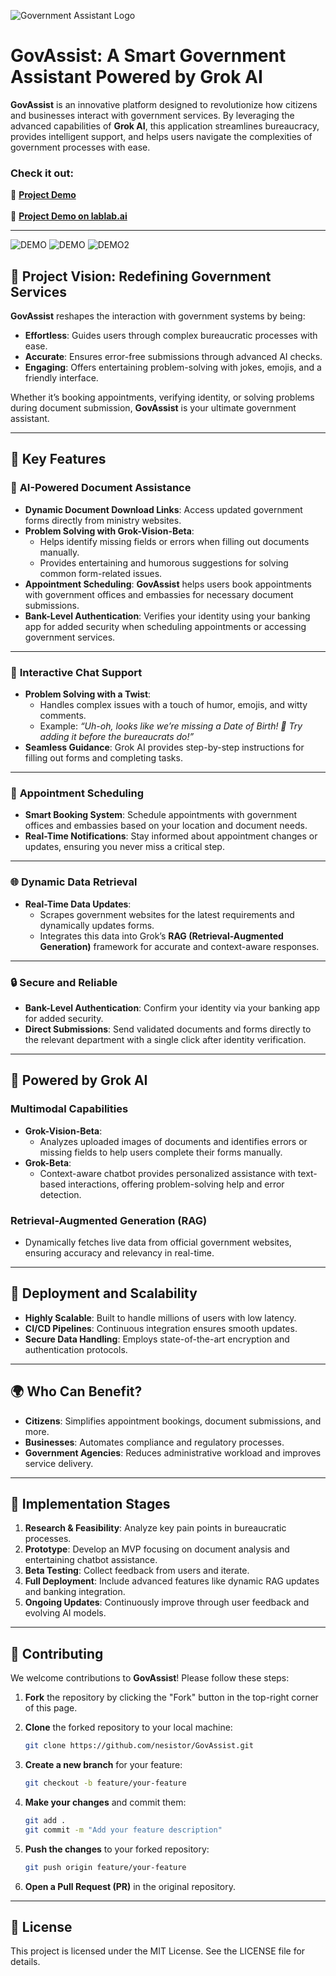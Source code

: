 ![Government Assistant Logo](https://i.ibb.co/Y3qzkGg/logo-full-copy.png)

# GovAssist: A Smart Government Assistant Powered by Grok AI

**GovAssist** is an innovative platform designed to revolutionize how citizens and businesses interact with government services. By leveraging the advanced capabilities of **Grok AI**, this application streamlines bureaucracy, provides intelligent support, and helps users navigate the complexities of government processes with ease.

### **Check it out:**  
🔗 **[Project Demo](https://flutter-web-app-183025368636.us-central1.run.app/)** <br>  
🔗 **[Project Demo on lablab.ai](https://lablab.ai/event/doge-ai-hackathon/hacktivate/govgiggler-a-smart-government-assistant)**  
 

---

![DEMO](https://github.com/nesistor/GovGiggler/blob/main/xai9.png)
![DEMO](https://github.com/nesistor/GovGiggler/blob/main/xai7.png)
![DEMO2](https://github.com/nesistor/GovGiggler/blob/main/xai8.png)

## 🚀 Project Vision: Redefining Government Services

**GovAssist** reshapes the interaction with government systems by being:

- **Effortless**: Guides users through complex bureaucratic processes with ease.
- **Accurate**: Ensures error-free submissions through advanced AI checks.
- **Engaging**: Offers entertaining problem-solving with jokes, emojis, and a friendly interface.

Whether it’s booking appointments, verifying identity, or solving problems during document submission, **GovAssist** is your ultimate government assistant.

---

## 🌟 Key Features

### 📝 **AI-Powered Document Assistance**
- **Dynamic Document Download Links**: Access updated government forms directly from ministry websites.
- **Problem Solving with Grok-Vision-Beta**:
  - Helps identify missing fields or errors when filling out documents manually.
  - Provides entertaining and humorous suggestions for solving common form-related issues.
- **Appointment Scheduling**: **GovAssist** helps users book appointments with government offices and embassies for necessary document submissions.
- **Bank-Level Authentication**: Verifies your identity using your banking app for added security when scheduling appointments or accessing government services.

---

### 🤖 **Interactive Chat Support**
- **Problem Solving with a Twist**:
  - Handles complex issues with a touch of humor, emojis, and witty comments.
  - Example: *“Uh-oh, looks like we’re missing a Date of Birth! 🍼 Try adding it before the bureaucrats do!”*
- **Seamless Guidance**: Grok AI provides step-by-step instructions for filling out forms and completing tasks.

---

### 📅 **Appointment Scheduling**
- **Smart Booking System**: Schedule appointments with government offices and embassies based on your location and document needs.
- **Real-Time Notifications**: Stay informed about appointment changes or updates, ensuring you never miss a critical step.

---

### 🌐 **Dynamic Data Retrieval**
- **Real-Time Data Updates**:
  - Scrapes government websites for the latest requirements and dynamically updates forms.
  - Integrates this data into Grok’s **RAG (Retrieval-Augmented Generation)** framework for accurate and context-aware responses.

---

### 🔒 **Secure and Reliable**
- **Bank-Level Authentication**: Confirm your identity via your banking app for added security.
- **Direct Submissions**: Send validated documents and forms directly to the relevant department with a single click after identity verification.

---

## 🧠 Powered by Grok AI

### Multimodal Capabilities
- **Grok-Vision-Beta**:
  - Analyzes uploaded images of documents and identifies errors or missing fields to help users complete their forms manually.
- **Grok-Beta**:
  - Context-aware chatbot provides personalized assistance with text-based interactions, offering problem-solving help and error detection.

### Retrieval-Augmented Generation (RAG)
- Dynamically fetches live data from official government websites, ensuring accuracy and relevancy in real-time.

---

## 📌 Deployment and Scalability

- **Highly Scalable**: Built to handle millions of users with low latency.
- **CI/CD Pipelines**: Continuous integration ensures smooth updates.
- **Secure Data Handling**: Employs state-of-the-art encryption and authentication protocols.

---

## 🌍 Who Can Benefit?

- **Citizens**: Simplifies appointment bookings, document submissions, and more.
- **Businesses**: Automates compliance and regulatory processes.
- **Government Agencies**: Reduces administrative workload and improves service delivery.


---

## 📅 Implementation Stages

1. **Research & Feasibility**: Analyze key pain points in bureaucratic processes.
2. **Prototype**: Develop an MVP focusing on document analysis and entertaining chatbot assistance.
3. **Beta Testing**: Collect feedback from users and iterate.
4. **Full Deployment**: Include advanced features like dynamic RAG updates and banking integration.
5. **Ongoing Updates**: Continuously improve through user feedback and evolving AI models.

---

## 🤝 **Contributing**

We welcome contributions to **GovAssist**! Please follow these steps:

1. **Fork** the repository by clicking the "Fork" button in the top-right corner of this page.

2. **Clone** the forked repository to your local machine:
   ```bash
   git clone https://github.com/nesistor/GovAssist.git
   ```

3. **Create a new branch** for your feature:
   ```bash
   git checkout -b feature/your-feature
   ```

4. **Make your changes** and commit them:
   ```bash
   git add .
   git commit -m "Add your feature description"
   ```

5. **Push the changes** to your forked repository:
   ```bash
   git push origin feature/your-feature
   ```

6. **Open a Pull Request (PR)** in the original repository.
---

## 📄 **License**

This project is licensed under the MIT License. See the LICENSE file for details.



